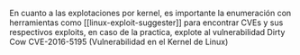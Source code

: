En cuanto a las explotaciones por kernel, es importante la enumeración con herramientas como [[linux-exploit-suggester]] para encontrar CVEs y sus respectivos exploits, en caso de la practica, explote al vulnerabilidad Dirty Cow CVE-2016-5195 (Vulnerabilidad en el Kernel de Linux)

